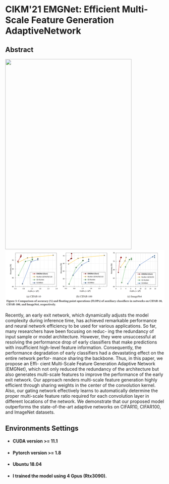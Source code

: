 # CIKM'21 EMGNet: Efficient Multi-Scale Feature Generation AdaptiveNetwork
## Abstract
<img src="./fig/overview.PNG" width="400" height="600"> 

<img src="./fig/experimetns.png">

Recently, an early exit network, which dynamically adjusts the
model complexity during inference time, has achieved remarkable
performance and neural network efficiency to be used for various
applications. So far, many researchers have been focusing on reduc-
ing the redundancy of input sample or model architecture. However,
they were unsuccessful at resolving the performance drop of early
classifiers that make predictions with insufficient high-level feature
information. Consequently, the performance degradation of early
classifiers had a devastating effect on the entire network perfor-
mance sharing the backbone. Thus, in this paper, we propose an Effi-
cient Multi-Scale Feature Generation Adaptive Network (EMGNet),
which not only reduced the redundancy of the architecture but
also generates multi-scale features to improve the performance of
the early exit network. Our approach renders multi-scale feature
generation highly efficient through sharing weights in the center of
the convolution kernel. Also, our gating network effectively learns
to automatically determine the proper multi-scale feature ratio
required for each convolution layer in different locations of the
network. We demonstrate that our proposed model outperforms
the state-of-the-art adaptive networks on CIFAR10, CIFAR100, and
ImageNet datasets.


## Environments Settings

- #### CUDA version >= 11.1
- #### Pytorch version >= 1.8
- #### Ubuntu 18.04
- #### I trained the model using 4 Gpus (Rtx3090).


